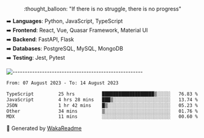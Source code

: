<p align="center"> 
  :thought_balloon: "If there is no struggle, there is no progress"
</p>

<p align="left">
  ➡️ <strong>Languages</strong>: Python, JavaScript, TypeScript<br>
  ➡️ <strong>Frontend</strong>: React, Vue, Quasar Framework, Material UI<br>
  ➡️ <strong>Backend</strong>: FastAPI, Flask<br>
  ➡️ <strong>Databases</strong>: PostgreSQL, MySQL, MongoDB<br>
  ➡️ <strong>Testing</strong>: Jest, Pytest<br>
</p>

![-----------------------------------------------------](https://raw.githubusercontent.com/andreasbm/readme/master/assets/lines/vintage.png)

<!--START_SECTION:waka-->

```txt
From: 07 August 2023 - To: 14 August 2023

TypeScript         25 hrs          ███████████████████▒░░░░░   76.83 %
JavaScript         4 hrs 28 mins   ███▒░░░░░░░░░░░░░░░░░░░░░   13.74 %
JSON               1 hr 42 mins    █▒░░░░░░░░░░░░░░░░░░░░░░░   05.23 %
Other              34 mins         ▒░░░░░░░░░░░░░░░░░░░░░░░░   01.76 %
MDX                11 mins         ░░░░░░░░░░░░░░░░░░░░░░░░░   00.60 %
```

<!--END_SECTION:waka-->


🚀 Generated by [WakaReadme](https://github.com/athul/waka-readme)
